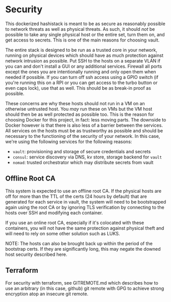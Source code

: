 # Security

This dockerized hashistack is meant to be as secure as reasonably possible
to network threats as well as physical threats.  As such, it should _not_
be possible to take any single physical host or the entire set, turn them
on, and get access to secrets.  This is one of the main reasons for
choosing vault.

The entire stack is designed to be run as a trusted core in your network,
running on physical devices which should have as much protection against
network intrusion as possible.  Put SSH to the hosts on a separate VLAN if
you can and don't install a GUI or any additional services.  Firewall all
ports except the ones you are intentionally running and only open them when
needed if possible.  If you can turn off ssh access using a GPIO switch
(if you're running this on a RPI or you can get access to the turbo button
or even caps lock), use that as well.  This should be as break-in proof
as possible.

These concerns are why these hosts should not run in a VM on an otherwise
untrusted host.  You _may_ run these on VMs but the VM host should then be as
well protected as possible too.  This is the reason for choosing Docker for
this project, in fact: less moving parts.  The downside to Docker however
is that there is also less of a barrier between the services.  All services
on the hosts must be as trustworthy as possible and should be necessary to
the functioning of the security of your network.  In this case, we're using
the following services for the following reasons:

* `vault`: provisioning and storage of secure credentials and secrets
* `consul`: service discovery via DNS, kv store, storage backend for `vault`
* `nomad`: trusted orchestrator which may distribute secrets from vault

## Offline Root CA

This system is expected to use an offline root CA.  If the physical hosts
are off for more than the TTL of the certs (24 hours by default) that are
generated for each service in vault, the system will need to be
bootstrapped again using the root CA or by ignoring TLS verification by
connecting to the hosts over SSH and modifying each container.

If you use an online root CA, especially if it's colocated with these
containers, you will not have the same protection against physical theft
and will need to rely on some other solution such as LUKS.

NOTE: The hosts can also be brought back up within the period of the
bootstrap certs.  If they are significantly long, this may negate the
downed host security described here.

## Terraform

For security with terraform, see GITREMOTE.md which describes how to use
an arbitrary (in this case, github) git remote with GPG to achieve strong
encryption atop an insecure git remote.
